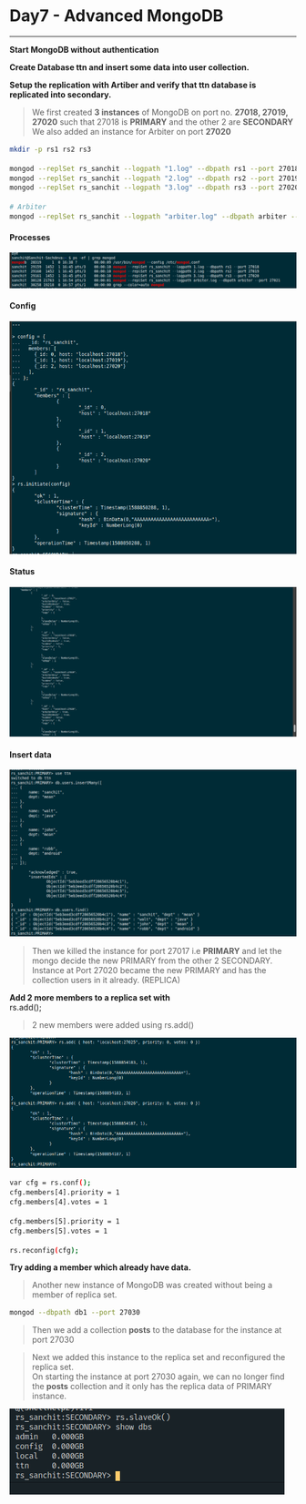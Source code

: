 # Day7 - Advanced MongoDB   
---

**Start MongoDB without authentication**  

**Create Database ttn and insert some data into user collection.**  

**Setup the replication with Artiber and verify that ttn database is replicated into secondary.**

> We first created **3 instances** of MongoDB on port no. **27018, 27019, 27020** such that 27018 is **PRIMARY** and the other 2 are **SECONDARY**  
> We also added an instance for Arbiter on port **27020**

```sh
mkdir -p rs1 rs2 rs3

mongod --replSet rs_sanchit --logpath "1.log" --dbpath rs1 --port 27018 #PRIMARY
mongod --replSet rs_sanchit --logpath "2.log" --dbpath rs2 --port 27019 #SECONDARY
mongod --replSet rs_sanchit --logpath "3.log" --dbpath rs3 --port 27020 #SECONDARY

# Arbiter
mongod --replSet rs_sanchit --logpath "arbiter.log" --dbpath arbiter --port 27021 &
```
#### Processes
![Processes](./AdvancedMongo/screenshots/SS1.png)  

#### Config
![Config](./AdvancedMongo/screenshots/ss_config.png)

#### Status
![Status](./AdvancedMongo/screenshots/ss2.png)  

#### Insert data 
![Insert](./AdvancedMongo/screenshots/ss_insert.png)
> Then we killed the instance for port 27017 i.e **PRIMARY** and let the mongo decide the new PRIMARY from the other 2 SECONDARY.  
> Instance at Port 27020 became the new PRIMARY and has the collection users in it already. (REPLICA)

**Add 2 more members to a replica set with**   
rs.add();  
> 2 new members were added using rs.add()

![NewMember](./AdvancedMongo/screenshots/ss_newMember.png)

```sh
var cfg = rs.conf();
cfg.members[4].priority = 1
cfg.members[4].votes = 1

cfg.members[5].priority = 1
cfg.members[5].votes = 1

rs.reconfig(cfg);
```

**Try adding a member which already have data.**

> Another new instance of MongoDB was created without being a member of replica set.

``` sh
mongod --dbpath db1 --port 27030
```

> Then we add a collection **posts** to the database for the instance at port 27030  

> Next we added this instance to the replica set and reconfigured the replica set.  
> On starting the instance at port 27030 again, we can no longer find the **posts** collection and it only has the replica data of PRIMARY instance.

![NewMember](./AdvancedMongo/screenshots/ss_last.png)
